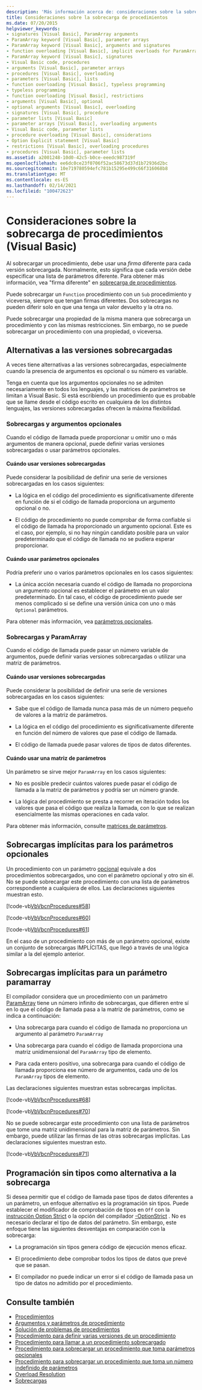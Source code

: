 ```yaml
---
description: 'Más información acerca de: consideraciones sobre la sobrecarga de procedimientos (Visual Basic)'
title: Consideraciones sobre la sobrecarga de procedimientos
ms.date: 07/20/2015
helpviewer_keywords:
- signatures [Visual Basic], ParamArray arguments
- ParamArray keyword [Visual Basic], parameter arrays
- ParamArray keyword [Visual Basic], arguments and signatures
- function overloading [Visual Basic], implicit overloads for ParamArray
- ParamArray keyword [Visual Basic], signatures
- Visual Basic code, procedures
- arguments [Visual Basic], parameter arrays
- procedures [Visual Basic], overloading
- parameters [Visual Basic], lists
- function overloading [Visual Basic], typeless programming
- typeless programming
- function overloading [Visual Basic], restrictions
- arguments [Visual Basic], optional
- optional arguments [Visual Basic], overloading
- signatures [Visual Basic], procedure
- parameter lists [Visual Basic]
- parameter arrays [Visual Basic], overloading arguments
- Visual Basic code, parameter lists
- procedure overloading [Visual Basic], considerations
- Option Explicit statement [Visual Basic]
- restrictions [Visual Basic], overloading procedures
- procedures [Visual Basic], parameter lists
ms.assetid: a2001248-10d0-42c5-b0ce-eeedc987319f
ms.openlocfilehash: ee6dc0ce23f0706f52ac58673d37d1b72936d2bc
ms.sourcegitcommit: 10e719780594efc781b15295e499c66f316068b8
ms.translationtype: MT
ms.contentlocale: es-ES
ms.lasthandoff: 02/14/2021
ms.locfileid: "100472623"
---
```

# <a name="considerations-in-overloading-procedures-visual-basic"></a>Consideraciones sobre la sobrecarga de procedimientos (Visual Basic)

Al sobrecargar un procedimiento, debe usar una *firma* diferente para cada versión sobrecargada. Normalmente, esto significa que cada versión debe especificar una lista de parámetros diferente. Para obtener más información, vea "firma diferente" en [sobrecarga de procedimientos](./procedure-overloading.md).  
  
 Puede sobrecargar un `Function` procedimiento con un `Sub` procedimiento y viceversa, siempre que tengan firmas diferentes. Dos sobrecargas no pueden diferir solo en que una tenga un valor devuelto y la otra no.  
  
 Puede sobrecargar una propiedad de la misma manera que sobrecarga un procedimiento y con las mismas restricciones. Sin embargo, no se puede sobrecargar un procedimiento con una propiedad, o viceversa.  
  
## <a name="alternatives-to-overloaded-versions"></a>Alternativas a las versiones sobrecargadas  

 A veces tiene alternativas a las versiones sobrecargadas, especialmente cuando la presencia de argumentos es opcional o su número es variable.  
  
 Tenga en cuenta que los argumentos opcionales no se admiten necesariamente en todos los lenguajes, y las matrices de parámetros se limitan a Visual Basic. Si está escribiendo un procedimiento que es probable que se llame desde el código escrito en cualquiera de los distintos lenguajes, las versiones sobrecargadas ofrecen la máxima flexibilidad.  
  
### <a name="overloads-and-optional-arguments"></a>Sobrecargas y argumentos opcionales  

 Cuando el código de llamada puede proporcionar u omitir uno o más argumentos de manera opcional, puede definir varias versiones sobrecargadas o usar parámetros opcionales.  
  
#### <a name="when-to-use-overloaded-versions"></a>Cuándo usar versiones sobrecargadas  

 Puede considerar la posibilidad de definir una serie de versiones sobrecargadas en los casos siguientes:  
  
- La lógica en el código del procedimiento es significativamente diferente en función de si el código de llamada proporciona un argumento opcional o no.  
  
- El código de procedimiento no puede comprobar de forma confiable si el código de llamada ha proporcionado un argumento opcional. Este es el caso, por ejemplo, si no hay ningún candidato posible para un valor predeterminado que el código de llamada no se pudiera esperar proporcionar.  
  
#### <a name="when-to-use-optional-parameters"></a>Cuándo usar parámetros opcionales  

 Podría preferir uno o varios parámetros opcionales en los casos siguientes:  
  
- La única acción necesaria cuando el código de llamada no proporciona un argumento opcional es establecer el parámetro en un valor predeterminado. En tal caso, el código de procedimiento puede ser menos complicado si se define una versión única con uno o más `Optional` parámetros.  
  
 Para obtener más información, vea [parámetros opcionales](./optional-parameters.md).  
  
### <a name="overloads-and-paramarrays"></a>Sobrecargas y ParamArray  

 Cuando el código de llamada puede pasar un número variable de argumentos, puede definir varias versiones sobrecargadas o utilizar una matriz de parámetros.  
  
#### <a name="when-to-use-overloaded-versions"></a>Cuándo usar versiones sobrecargadas  

 Puede considerar la posibilidad de definir una serie de versiones sobrecargadas en los casos siguientes:  
  
- Sabe que el código de llamada nunca pasa más de un número pequeño de valores a la matriz de parámetros.  
  
- La lógica en el código del procedimiento es significativamente diferente en función del número de valores que pase el código de llamada.  
  
- El código de llamada puede pasar valores de tipos de datos diferentes.  
  
#### <a name="when-to-use-a-parameter-array"></a>Cuándo usar una matriz de parámetros  

 Un parámetro se sirve mejor `ParamArray` en los casos siguientes:  
  
- No es posible predecir cuántos valores puede pasar el código de llamada a la matriz de parámetros y podría ser un número grande.  
  
- La lógica del procedimiento se presta a recorrer en iteración todos los valores que pasa el código que realiza la llamada, con lo que se realizan esencialmente las mismas operaciones en cada valor.  
  
 Para obtener más información, consulte [matrices de parámetros](./parameter-arrays.md).  
  
## <a name="implicit-overloads-for-optional-parameters"></a>Sobrecargas implícitas para los parámetros opcionales  

 Un procedimiento con un parámetro [opcional](../../../language-reference/modifiers/optional.md) equivale a dos procedimientos sobrecargados, uno con el parámetro opcional y otro sin él. No se puede sobrecargar este procedimiento con una lista de parámetros correspondiente a cualquiera de ellos. Las declaraciones siguientes muestran esto.  
  
 [!code-vb[VbVbcnProcedures#58](~/samples/snippets/visualbasic/VS_Snippets_VBCSharp/VbVbcnProcedures/VB/Class1.vb#58)]  
  
 [!code-vb[VbVbcnProcedures#60](~/samples/snippets/visualbasic/VS_Snippets_VBCSharp/VbVbcnProcedures/VB/Class1.vb#60)]  
  
 [!code-vb[VbVbcnProcedures#61](~/samples/snippets/visualbasic/VS_Snippets_VBCSharp/VbVbcnProcedures/VB/Class1.vb#61)]  
  
 En el caso de un procedimiento con más de un parámetro opcional, existe un conjunto de sobrecargas IMPLÍCITAS, que llegó a través de una lógica similar a la del ejemplo anterior.  
  
## <a name="implicit-overloads-for-a-paramarray-parameter"></a>Sobrecargas implícitas para un parámetro paramarray  

 El compilador considera que un procedimiento con un parámetro [ParamArray](../../../language-reference/modifiers/paramarray.md) tiene un número infinito de sobrecargas, que difieren entre sí en lo que el código de llamada pasa a la matriz de parámetros, como se indica a continuación:  
  
- Una sobrecarga para cuando el código de llamada no proporciona un argumento al parámetro `ParamArray`  
  
- Una sobrecarga para cuando el código de llamada proporciona una matriz unidimensional del `ParamArray` tipo de elemento.  
  
- Para cada entero positivo, una sobrecarga para cuando el código de llamada proporciona ese número de argumentos, cada uno de los `ParamArray` tipos de elemento.  
  
 Las declaraciones siguientes muestran estas sobrecargas implícitas.  
  
 [!code-vb[VbVbcnProcedures#68](~/samples/snippets/visualbasic/VS_Snippets_VBCSharp/VbVbcnProcedures/VB/Class1.vb#68)]  
  
 [!code-vb[VbVbcnProcedures#70](~/samples/snippets/visualbasic/VS_Snippets_VBCSharp/VbVbcnProcedures/VB/Class1.vb#70)]  
  
 No se puede sobrecargar este procedimiento con una lista de parámetros que tome una matriz unidimensional para la matriz de parámetros. Sin embargo, puede utilizar las firmas de las otras sobrecargas implícitas. Las declaraciones siguientes muestran esto.  
  
 [!code-vb[VbVbcnProcedures#71](~/samples/snippets/visualbasic/VS_Snippets_VBCSharp/VbVbcnProcedures/VB/Class1.vb#71)]  
  
## <a name="typeless-programming-as-an-alternative-to-overloading"></a>Programación sin tipos como alternativa a la sobrecarga  

 Si desea permitir que el código de llamada pase tipos de datos diferentes a un parámetro, un enfoque alternativo es la programación sin tipos. Puede establecer el modificador de comprobación de tipos en `Off` con la [instrucción Option Strict](../../../language-reference/statements/option-strict-statement.md) o la opción del compilador [-OptionStrict](../../../reference/command-line-compiler/optionstrict.md) . No es necesario declarar el tipo de datos del parámetro. Sin embargo, este enfoque tiene las siguientes desventajas en comparación con la sobrecarga:  
  
- La programación sin tipos genera código de ejecución menos eficaz.  
  
- El procedimiento debe comprobar todos los tipos de datos que prevé que se pasan.  
  
- El compilador no puede indicar un error si el código de llamada pasa un tipo de datos no admitido por el procedimiento.  
  
## <a name="see-also"></a>Consulte también

- [Procedimientos](./index.md)
- [Argumentos y parámetros de procedimiento](./procedure-parameters-and-arguments.md)
- [Solución de problemas de procedimientos](./troubleshooting-procedures.md)
- [Procedimiento para definir varias versiones de un procedimiento](./how-to-define-multiple-versions-of-a-procedure.md)
- [Procedimiento para llamar a un procedimiento sobrecargado](./how-to-call-an-overloaded-procedure.md)
- [Procedimiento para sobrecargar un procedimiento que toma parámetros opcionales](./how-to-overload-a-procedure-that-takes-optional-parameters.md)
- [Procedimiento para sobrecargar un procedimiento que toma un número indefinido de parámetros](./how-to-overload-a-procedure-that-takes-an-indefinite-number-of-parameters.md)
- [Overload Resolution](./overload-resolution.md)
- [Sobrecargas](../../../language-reference/modifiers/overloads.md)
